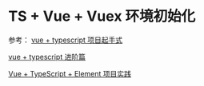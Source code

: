 # TS + Vue + Vuex 环境初始化

参考：
[vue + typescript 项目起手式](https://segmentfault.com/a/1190000011744210?utm_source=tuicool&utm_medium=referral)

[vue + typescript 进阶篇](https://segmentfault.com/a/1190000011878086)

[Vue + TypeScript + Element 项目实践](https://segmentfault.com/a/1190000018720570)
